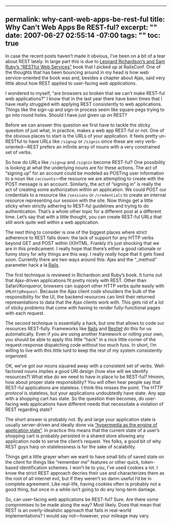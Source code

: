 ----- 
permalink: why-cant-web-apps-be-rest-ful
title: Why Can't Web Apps Be REST-ful?
excerpt: ""
date: 2007-06-27 02:55:14 -07:00
tags: ""
toc: true
-----
In case the recent posts haven&#8217;t made it obvious, I&#8217;ve been on a bit of a tear about REST lately. In large part this is due to [Leonard Richardson’s and Sam Ruby’s “RESTful Web Services”](http://www.oreilly.com/catalog/9780596529260/) book that I picked up at RailsConf. One of the thoughts that has been bouncing around in my head is how web service-oriented the book was and, besides a chapter about Ajax, said very little about how REST applied to user-facing _web applications_.


I wondered to myself, &#8220;are browsers so broken that we can&#8217;t make REST-ful web applications?&#8221; I know that in the last year there have been times that I have really struggled with applying REST consistently to web applications. Things like the sign-up and sign-in process seem like square pegs trying to go into round holes. Should I have just given up on REST?


Before we can answer this question we first have to tackle the sticky question of just what, in practice, makes a web app REST-ful or not. One of the obvious places to start is the URLs of your application. It feels pretty un-RESTful to have URLs like `/signup` or `/signin` since these are very verb-oriented&#8212;REST prefers an infinite array of nouns with a very constrained set of verbs. 


So how do URLs like `/signup` and `/signin` become REST-ful? One possibility is looking at what the underlying nouns are for these actions. The act of &#8220;signing up&#8221; for an account could be modeled as POSTing user information to a noun like `/accounts`&#8212;the resource we are attempting to create with the POST message is an account. Similarly, the act of &#8220;signing in&#8221; is really the act of creating some authorization within an application. We could POST our credentials to a resource like `/sessions` or `/credentials` to create an internal resource representing our session with the site. Now things get a little sticky when strictly adhering to REST-ful guidelines and trying to do authentication. That&#8217;s a whole other topic for a different post at a different time. Let&#8217;s say that with a little thought, you can create REST-ful URLs that still work quite well within a web application.


The next thing to consider is one of the biggest places where strict adherence to REST falls down: the lack of support for any HTTP verbs beyond GET and POST within (X)HTML. Frankly it&#8217;s just shocking that we are in this predicament. I really hope that there&#8217;s either a good rationale or funny story for why things are this way. I really _really_ hope that it gets fixed soon. Currently there are two ways around this: Ajax and the &#8220;_method&#8221; parameter hack a la [Rails](http://www.rubyonrails.org/).


The first technique is reviewed in Richardson and Ruby&#8217;s book. It turns out that Ajax-driven applications fit pretty nicely with REST. Other than Safari/Konqueror, browsers can support other HTTP verbs quite easily with `XMLHttpRequest`. Because the Ajax client code shoulders the bulk of the responsibility for the UI, the backend resources can limit their returned representations to data that the Ajax clients work with. This gets rid of a lot of sticky problems that come with having to render fully-functional pages with each request.


The second technique is essentially a hack, but one that allows to code our resources REST-fully. Frameworks like [Rails](http://www.rubyonrails.org/) and [Restlet](http://www.restlet.org/) do this for us automatically. Even if you are using another framework or rolling your own, you should be able to apply this little &#8220;hack&#8221; in a nice little corner of the request-response dispatching code without too much fuss. In short, I&#8217;m willing to live with this little turd to keep the rest of my system consistently organized.


OK, we&#8217;ve got our nouns squared away with a consistent set of verbs. Well-factored nouns implies a good URI design (how else will we identify resources?) What else do we need to have in place to be REST-ful? Hmmm, how about proper state responsibility? You will often hear people say that REST-ful applications are stateless. I think this misses the point. The _HTTP protocol_ is stateless, but your applications undoubtedly have state. Any app with a shopping cart has state. So the question then becomes, do user-facing web applications have different needs that necessitate a violation of REST regarding state?


The short answer is probably not. By and large your application state is usually server-driven and ideally done via [“hypermedia as the engine of application state”](http://www.ics.uci.edu/~fielding/pubs/dissertation/rest_arch_style.htm). In practice this means that the current state of a user&#8217;s shopping cart is probably persisted in a shared store allowing any application node to serve the client&#8217;s request. Yes folks, a good bit of why REST guys harp on statelessness is for the sake of scalability.


Things get a little grayer when we want to have small bits of saved state on the client for things like &#8220;remember me&#8221; features or other quick, token-based identification schemes. I won&#8217;t lie to you, I&#8217;ve used cookies a lot. I know the strict REST approach decries their use and characterizes them as the root of all internet evil, but if they weren&#8217;t so damn useful I&#8217;d be in complete agreement. Like real-life, having cookies often is probably not a good thing, but once in a while isn&#8217;t going to do any long-term damage.


So, can user-facing web applications be REST-ful? Sure. Are there some compromises to be made along the way? Most likely. Does that mean that REST is an overly-idealistic approach that fails in real-world implementations? I would say not&#8212;however, your mileage may vary.
